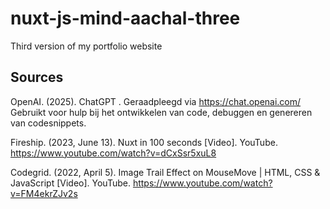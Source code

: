 # nuxt-js-mind-aachal-three
Third version of my portfolio website

## Sources

OpenAI. (2025). ChatGPT . Geraadpleegd via https://chat.openai.com/
Gebruikt voor hulp bij het ontwikkelen van code, debuggen en genereren van codesnippets.
    
Fireship. (2023, June 13). Nuxt in 100 seconds [Video]. YouTube. https://www.youtube.com/watch?v=dCxSsr5xuL8
    
Codegrid. (2022, April 5). Image Trail Effect on MouseMove | HTML, CSS & JavaScript [Video]. YouTube. https://www.youtube.com/watch?v=FM4ekrZJv2s
